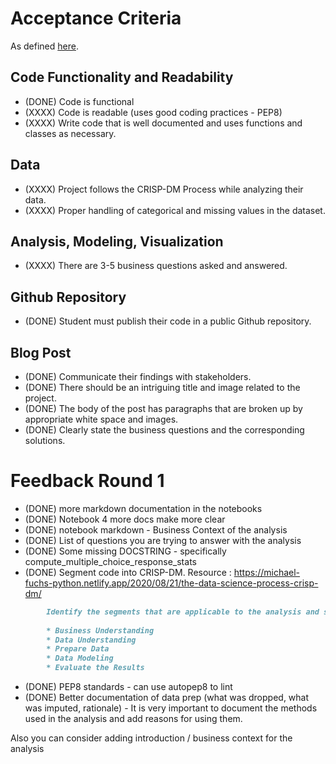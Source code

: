 # Acceptance Criteria

As defined [here](https://review.udacity.com/#!/rubrics/1507/view).

## Code Functionality and Readability
* (DONE) Code is functional
* (XXXX) Code is readable (uses good coding practices - PEP8)
* (XXXX) Write code that is well documented and uses functions and classes as necessary.

## Data

* (XXXX) Project follows the CRISP-DM Process while analyzing their data.
* (XXXX) Proper handling of categorical and missing values in the dataset.

## Analysis, Modeling, Visualization

* (XXXX) There are 3-5 business questions asked and answered.

## Github Repository

* (DONE) Student must publish their code in a public Github repository.

## Blog Post

* (DONE) Communicate their findings with stakeholders.
* (DONE) There should be an intriguing title and image related to the project.
* (DONE) The body of the post has paragraphs that are broken up by appropriate white space and images.
* (DONE) Clearly state the business questions and the corresponding solutions.

# Feedback Round 1

* (DONE) more markdown documentation in the notebooks
* (DONE) Notebook 4 more docs make more clear
* (DONE) notebook markdown - Business Context of the analysis
* (DONE) List of questions you are trying to answer with the analysis
* (DONE) Some missing DOCSTRING - specifically compute_multiple_choice_response_stats
* (DONE) Segment code into CRISP-DM. Resource : https://michael-fuchs-python.netlify.app/2020/08/21/the-data-science-process-crisp-dm/

```markdown
        Identify the segments that are applicable to the analysis and segment your codes
        
        * Business Understanding
        * Data Understanding
        * Prepare Data
        * Data Modeling
        * Evaluate the Results
```

* (DONE) PEP8 standards - can use autopep8 to lint
* (DONE) Better documentation of data prep (what was dropped, what was imputed, rationale) - It is very important to document the methods used in the analysis and add reasons for using them.

Also you can consider adding introduction / business context for the analysis